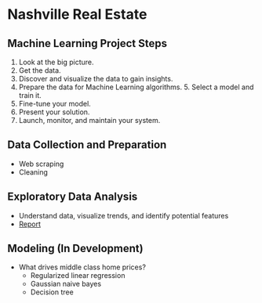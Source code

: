 # Nashville Real Estate

## Machine Learning Project Steps
1. Look at the big picture.
2. Get the data.
3. Discover and visualize the data to gain insights.
4. Prepare the data for Machine Learning algorithms. 5. Select a model and train it.
6. Fine-tune your model.
7. Present your solution.
8. Launch, monitor, and maintain your system.

## Data Collection and Preparation
-  Web scraping
-  Cleaning

## Exploratory Data Analysis
- Understand data, visualize trends, and identify potential features
- [Report](https://github.com/sheacon/nashville_real_estate_eda/blob/main/final_report.pdf)

## Modeling (In Development)
- What drives middle class home prices?
  - Regularized linear regression
  - Gaussian naive bayes
  - Decision tree
